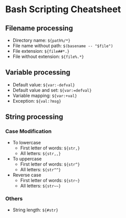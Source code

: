 # Bash Scripting Cheatsheet

## Filename processing
- Directory name: `${path%/*}`
- File name without path: `$(basename -- "$file")`
- File extension: `${file##*.}`
- File without extension: `${file%.*}`

## Variable processing
- Default value: `${var:-defval}`
- Default value and set: `${var:=defval}`
- Variable mapping: `${var:+val}`
- Exception: `${val:?msg}`

## String processing
### Case Modification
- To lowercase
    - First letter of words: `${str,}`
    - All letters: `${str,,}`
- To uppercase
    - First letter of words: `${str^}`
    - All letters: `${str^^}`
- Reverse case
    - First letter of words: `${str~}`
    - All letters: `${str~~}`

### Others
- String length: `${#str}`

